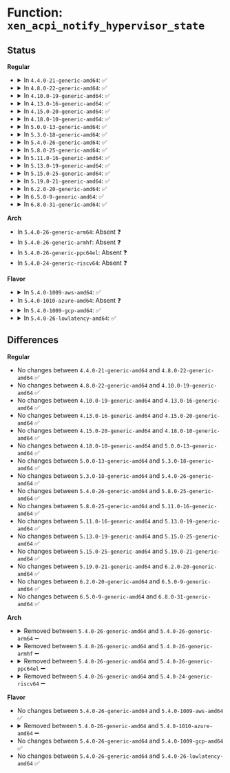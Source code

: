 # Function: <code>xen_acpi_notify_hypervisor_state</code>

## Status
<b>Regular</b>
<ul>
<li>
<details>
<summary>In <code>4.4.0-21-generic-amd64</code>: ✅</summary>

```c
int xen_acpi_notify_hypervisor_state(u8 sleep_state, u32 val_a, u32 val_b, bool extended)
```

```json
{
  "name": "xen_acpi_notify_hypervisor_state",
  "collision_type": "Unique Static",
  "inline_type": "No",
  "funcs": [
    {
      "addr": 18446744071583899152,
      "name": "xen_acpi_notify_hypervisor_state",
      "external": false,
      "loc": "drivers/xen/acpi.c:38",
      "file": "drivers/xen/acpi.c",
      "inline": "seen, unknown",
      "caller_inline": [],
      "caller_func": [
        "drivers/xen/acpi.c:xen_acpi_notify_hypervisor_sleep",
        "drivers/xen/acpi.c:xen_acpi_notify_hypervisor_extended_sleep"
      ]
    }
  ],
  "symbols": [
    {
      "addr": 18446744071583899152,
      "name": "xen_acpi_notify_hypervisor_state",
      "section": ".text",
      "bind": "STB_LOCAL",
      "size": 239
    }
  ]
}
```
</details>
</li>
<li>
<details>
<summary>In <code>4.8.0-22-generic-amd64</code>: ✅</summary>

```c
int xen_acpi_notify_hypervisor_state(u8 sleep_state, u32 val_a, u32 val_b, bool extended)
```

```json
{
  "name": "xen_acpi_notify_hypervisor_state",
  "collision_type": "Unique Static",
  "inline_type": "No",
  "funcs": [
    {
      "addr": 18446744071584230192,
      "name": "xen_acpi_notify_hypervisor_state",
      "external": false,
      "loc": "drivers/xen/acpi.c:38",
      "file": "drivers/xen/acpi.c",
      "inline": "seen, unknown",
      "caller_inline": [],
      "caller_func": [
        "drivers/xen/acpi.c:xen_acpi_notify_hypervisor_extended_sleep",
        "drivers/xen/acpi.c:xen_acpi_notify_hypervisor_sleep"
      ]
    }
  ],
  "symbols": [
    {
      "addr": 18446744071584230192,
      "name": "xen_acpi_notify_hypervisor_state",
      "section": ".text",
      "bind": "STB_LOCAL",
      "size": 239
    }
  ]
}
```
</details>
</li>
<li>
<details>
<summary>In <code>4.10.0-19-generic-amd64</code>: ✅</summary>

```c
int xen_acpi_notify_hypervisor_state(u8 sleep_state, u32 val_a, u32 val_b, bool extended)
```

```json
{
  "name": "xen_acpi_notify_hypervisor_state",
  "collision_type": "Unique Static",
  "inline_type": "No",
  "funcs": [
    {
      "addr": 18446744071584411664,
      "name": "xen_acpi_notify_hypervisor_state",
      "external": false,
      "loc": "drivers/xen/acpi.c:38",
      "file": "drivers/xen/acpi.c",
      "inline": "seen, unknown",
      "caller_inline": [],
      "caller_func": [
        "drivers/xen/acpi.c:xen_acpi_notify_hypervisor_extended_sleep",
        "drivers/xen/acpi.c:xen_acpi_notify_hypervisor_sleep"
      ]
    }
  ],
  "symbols": [
    {
      "addr": 18446744071584411664,
      "name": "xen_acpi_notify_hypervisor_state",
      "section": ".text",
      "bind": "STB_LOCAL",
      "size": 239
    }
  ]
}
```
</details>
</li>
<li>
<details>
<summary>In <code>4.13.0-16-generic-amd64</code>: ✅</summary>

```c
int xen_acpi_notify_hypervisor_state(u8 sleep_state, u32 val_a, u32 val_b, bool extended)
```

```json
{
  "name": "xen_acpi_notify_hypervisor_state",
  "collision_type": "Unique Static",
  "inline_type": "No",
  "funcs": [
    {
      "addr": 18446744071584494960,
      "name": "xen_acpi_notify_hypervisor_state",
      "external": false,
      "loc": "drivers/xen/acpi.c:38",
      "file": "drivers/xen/acpi.c",
      "inline": "seen, unknown",
      "caller_inline": [],
      "caller_func": [
        "drivers/xen/acpi.c:xen_acpi_notify_hypervisor_extended_sleep",
        "drivers/xen/acpi.c:xen_acpi_notify_hypervisor_sleep"
      ]
    }
  ],
  "symbols": [
    {
      "addr": 18446744071584494960,
      "name": "xen_acpi_notify_hypervisor_state",
      "section": ".text",
      "bind": "STB_LOCAL",
      "size": 225
    }
  ]
}
```
</details>
</li>
<li>
<details>
<summary>In <code>4.15.0-20-generic-amd64</code>: ✅</summary>

```c
int xen_acpi_notify_hypervisor_state(u8 sleep_state, u32 val_a, u32 val_b, bool extended)
```

```json
{
  "name": "xen_acpi_notify_hypervisor_state",
  "collision_type": "Unique Static",
  "inline_type": "No",
  "funcs": [
    {
      "addr": 18446744071584905312,
      "name": "xen_acpi_notify_hypervisor_state",
      "external": false,
      "loc": "drivers/xen/acpi.c:38",
      "file": "drivers/xen/acpi.c",
      "inline": "seen, unknown",
      "caller_inline": [],
      "caller_func": [
        "drivers/xen/acpi.c:xen_acpi_notify_hypervisor_extended_sleep",
        "drivers/xen/acpi.c:xen_acpi_notify_hypervisor_sleep"
      ]
    }
  ],
  "symbols": [
    {
      "addr": 18446744071584905312,
      "name": "xen_acpi_notify_hypervisor_state",
      "section": ".text",
      "bind": "STB_LOCAL",
      "size": 225
    }
  ]
}
```
</details>
</li>
<li>
<details>
<summary>In <code>4.18.0-10-generic-amd64</code>: ✅</summary>

```c
int xen_acpi_notify_hypervisor_state(u8 sleep_state, u32 val_a, u32 val_b, bool extended)
```

```json
{
  "name": "xen_acpi_notify_hypervisor_state",
  "collision_type": "Unique Static",
  "inline_type": "No",
  "funcs": [
    {
      "addr": 18446744071585136864,
      "name": "xen_acpi_notify_hypervisor_state",
      "external": false,
      "loc": "drivers/xen/acpi.c:38",
      "file": "drivers/xen/acpi.c",
      "inline": "seen, unknown",
      "caller_inline": [],
      "caller_func": [
        "drivers/xen/acpi.c:xen_acpi_notify_hypervisor_extended_sleep",
        "drivers/xen/acpi.c:xen_acpi_notify_hypervisor_sleep"
      ]
    }
  ],
  "symbols": [
    {
      "addr": 18446744071585136864,
      "name": "xen_acpi_notify_hypervisor_state",
      "section": ".text",
      "bind": "STB_LOCAL",
      "size": 225
    }
  ]
}
```
</details>
</li>
<li>
<details>
<summary>In <code>5.0.0-13-generic-amd64</code>: ✅</summary>

```c
int xen_acpi_notify_hypervisor_state(u8 sleep_state, u32 val_a, u32 val_b, bool extended)
```

```json
{
  "name": "xen_acpi_notify_hypervisor_state",
  "collision_type": "Unique Static",
  "inline_type": "No",
  "funcs": [
    {
      "addr": 18446744071585247664,
      "name": "xen_acpi_notify_hypervisor_state",
      "external": false,
      "loc": "drivers/xen/acpi.c:38",
      "file": "drivers/xen/acpi.c",
      "inline": "seen, unknown",
      "caller_inline": [],
      "caller_func": [
        "drivers/xen/acpi.c:xen_acpi_notify_hypervisor_extended_sleep",
        "drivers/xen/acpi.c:xen_acpi_notify_hypervisor_sleep"
      ]
    }
  ],
  "symbols": [
    {
      "addr": 18446744071585247664,
      "name": "xen_acpi_notify_hypervisor_state",
      "section": ".text",
      "bind": "STB_LOCAL",
      "size": 225
    }
  ]
}
```
</details>
</li>
<li>
<details>
<summary>In <code>5.3.0-18-generic-amd64</code>: ✅</summary>

```c
int xen_acpi_notify_hypervisor_state(u8 sleep_state, u32 val_a, u32 val_b, bool extended)
```

```json
{
  "name": "xen_acpi_notify_hypervisor_state",
  "collision_type": "Unique Static",
  "inline_type": "No",
  "funcs": [
    {
      "addr": 18446744071585459840,
      "name": "xen_acpi_notify_hypervisor_state",
      "external": false,
      "loc": "drivers/xen/acpi.c:38",
      "file": "drivers/xen/acpi.c",
      "inline": "seen, unknown",
      "caller_inline": [],
      "caller_func": [
        "drivers/xen/acpi.c:xen_acpi_notify_hypervisor_extended_sleep",
        "drivers/xen/acpi.c:xen_acpi_notify_hypervisor_sleep"
      ]
    }
  ],
  "symbols": [
    {
      "addr": 18446744071585459840,
      "name": "xen_acpi_notify_hypervisor_state",
      "section": ".text",
      "bind": "STB_LOCAL",
      "size": 209
    }
  ]
}
```
</details>
</li>
<li>
<details>
<summary>In <code>5.4.0-26-generic-amd64</code>: ✅</summary>

```c
int xen_acpi_notify_hypervisor_state(u8 sleep_state, u32 val_a, u32 val_b, bool extended)
```

```json
{
  "name": "xen_acpi_notify_hypervisor_state",
  "collision_type": "Unique Static",
  "inline_type": "No",
  "funcs": [
    {
      "addr": 18446744071585600560,
      "name": "xen_acpi_notify_hypervisor_state",
      "external": false,
      "loc": "drivers/xen/acpi.c:38",
      "file": "drivers/xen/acpi.c",
      "inline": "seen, unknown",
      "caller_inline": [],
      "caller_func": [
        "drivers/xen/acpi.c:xen_acpi_notify_hypervisor_extended_sleep",
        "drivers/xen/acpi.c:xen_acpi_notify_hypervisor_sleep"
      ]
    }
  ],
  "symbols": [
    {
      "addr": 18446744071585600560,
      "name": "xen_acpi_notify_hypervisor_state",
      "section": ".text",
      "bind": "STB_LOCAL",
      "size": 209
    }
  ]
}
```
</details>
</li>
<li>
<details>
<summary>In <code>5.8.0-25-generic-amd64</code>: ✅</summary>

```c
int xen_acpi_notify_hypervisor_state(u8 sleep_state, u32 val_a, u32 val_b, bool extended)
```

```json
{
  "name": "xen_acpi_notify_hypervisor_state",
  "collision_type": "Unique Static",
  "inline_type": "No",
  "funcs": [
    {
      "addr": 18446744071586323184,
      "name": "xen_acpi_notify_hypervisor_state",
      "external": false,
      "loc": "drivers/xen/acpi.c:38",
      "file": "drivers/xen/acpi.c",
      "inline": "seen, unknown",
      "caller_inline": [],
      "caller_func": [
        "drivers/xen/acpi.c:xen_acpi_notify_hypervisor_extended_sleep",
        "drivers/xen/acpi.c:xen_acpi_notify_hypervisor_sleep"
      ]
    }
  ],
  "symbols": [
    {
      "addr": 18446744071586323184,
      "name": "xen_acpi_notify_hypervisor_state",
      "section": ".text",
      "bind": "STB_LOCAL",
      "size": 214
    }
  ]
}
```
</details>
</li>
<li>
<details>
<summary>In <code>5.11.0-16-generic-amd64</code>: ✅</summary>

```c
int xen_acpi_notify_hypervisor_state(u8 sleep_state, u32 val_a, u32 val_b, bool extended)
```

```json
{
  "name": "xen_acpi_notify_hypervisor_state",
  "collision_type": "Unique Static",
  "inline_type": "No",
  "funcs": [
    {
      "addr": 18446744071586441136,
      "name": "xen_acpi_notify_hypervisor_state",
      "external": false,
      "loc": "drivers/xen/acpi.c:38",
      "file": "drivers/xen/acpi.c",
      "inline": "seen, unknown",
      "caller_inline": [],
      "caller_func": [
        "drivers/xen/acpi.c:xen_acpi_notify_hypervisor_extended_sleep",
        "drivers/xen/acpi.c:xen_acpi_notify_hypervisor_sleep"
      ]
    }
  ],
  "symbols": [
    {
      "addr": 18446744071586441136,
      "name": "xen_acpi_notify_hypervisor_state",
      "section": ".text",
      "bind": "STB_LOCAL",
      "size": 214
    }
  ]
}
```
</details>
</li>
<li>
<details>
<summary>In <code>5.13.0-19-generic-amd64</code>: ✅</summary>

```c
int xen_acpi_notify_hypervisor_state(u8 sleep_state, u32 val_a, u32 val_b, bool extended)
```

```json
{
  "name": "xen_acpi_notify_hypervisor_state",
  "collision_type": "Unique Static",
  "inline_type": "No",
  "funcs": [
    {
      "addr": 18446744071586325200,
      "name": "xen_acpi_notify_hypervisor_state",
      "external": false,
      "loc": "drivers/xen/acpi.c:38",
      "file": "drivers/xen/acpi.c",
      "inline": "seen, unknown",
      "caller_inline": [],
      "caller_func": [
        "drivers/xen/acpi.c:xen_acpi_notify_hypervisor_extended_sleep",
        "drivers/xen/acpi.c:xen_acpi_notify_hypervisor_sleep"
      ]
    }
  ],
  "symbols": [
    {
      "addr": 18446744071586325200,
      "name": "xen_acpi_notify_hypervisor_state",
      "section": ".text",
      "bind": "STB_LOCAL",
      "size": 214
    }
  ]
}
```
</details>
</li>
<li>
<details>
<summary>In <code>5.15.0-25-generic-amd64</code>: ✅</summary>

```c
int xen_acpi_notify_hypervisor_state(u8 sleep_state, u32 val_a, u32 val_b, bool extended)
```

```json
{
  "name": "xen_acpi_notify_hypervisor_state",
  "collision_type": "Unique Static",
  "inline_type": "No",
  "funcs": [
    {
      "addr": 18446744071586844960,
      "name": "xen_acpi_notify_hypervisor_state",
      "external": false,
      "loc": "drivers/xen/acpi.c:38",
      "file": "drivers/xen/acpi.c",
      "inline": "seen, unknown",
      "caller_inline": [],
      "caller_func": [
        "drivers/xen/acpi.c:xen_acpi_notify_hypervisor_extended_sleep",
        "drivers/xen/acpi.c:xen_acpi_notify_hypervisor_sleep"
      ]
    }
  ],
  "symbols": [
    {
      "addr": 18446744071586844960,
      "name": "xen_acpi_notify_hypervisor_state",
      "section": ".text",
      "bind": "STB_LOCAL",
      "size": 214
    }
  ]
}
```
</details>
</li>
<li>
<details>
<summary>In <code>5.19.0-21-generic-amd64</code>: ✅</summary>

```c
int xen_acpi_notify_hypervisor_state(u8 sleep_state, u32 val_a, u32 val_b, bool extended)
```

```json
{
  "name": "xen_acpi_notify_hypervisor_state",
  "collision_type": "Unique Static",
  "inline_type": "No",
  "funcs": [
    {
      "addr": 18446744071588130768,
      "name": "xen_acpi_notify_hypervisor_state",
      "external": false,
      "loc": "drivers/xen/acpi.c:38",
      "file": "drivers/xen/acpi.c",
      "inline": "seen, unknown",
      "caller_inline": [],
      "caller_func": [
        "drivers/xen/acpi.c:xen_acpi_notify_hypervisor_extended_sleep",
        "drivers/xen/acpi.c:xen_acpi_notify_hypervisor_sleep"
      ]
    }
  ],
  "symbols": [
    {
      "addr": 18446744071588130768,
      "name": "xen_acpi_notify_hypervisor_state",
      "section": ".text",
      "bind": "STB_LOCAL",
      "size": 254
    }
  ]
}
```
</details>
</li>
<li>
<details>
<summary>In <code>6.2.0-20-generic-amd64</code>: ✅</summary>

```c
int xen_acpi_notify_hypervisor_state(u8 sleep_state, u32 val_a, u32 val_b, bool extended)
```

```json
{
  "name": "xen_acpi_notify_hypervisor_state",
  "collision_type": "Unique Static",
  "inline_type": "No",
  "funcs": [
    {
      "addr": 18446744071589519328,
      "name": "xen_acpi_notify_hypervisor_state",
      "external": false,
      "loc": "drivers/xen/acpi.c:38",
      "file": "drivers/xen/acpi.c",
      "inline": "seen, unknown",
      "caller_inline": [],
      "caller_func": [
        "drivers/xen/acpi.c:xen_acpi_notify_hypervisor_extended_sleep",
        "drivers/xen/acpi.c:xen_acpi_notify_hypervisor_sleep"
      ]
    }
  ],
  "symbols": [
    {
      "addr": 18446744071589519328,
      "name": "xen_acpi_notify_hypervisor_state",
      "section": ".text",
      "bind": "STB_LOCAL",
      "size": 254
    }
  ]
}
```
</details>
</li>
<li>
<details>
<summary>In <code>6.5.0-9-generic-amd64</code>: ✅</summary>

```c
int xen_acpi_notify_hypervisor_state(u8 sleep_state, u32 val_a, u32 val_b, bool extended)
```

```json
{
  "name": "xen_acpi_notify_hypervisor_state",
  "collision_type": "Unique Static",
  "inline_type": "No",
  "funcs": [
    {
      "addr": 18446744071589820304,
      "name": "xen_acpi_notify_hypervisor_state",
      "external": false,
      "loc": "drivers/xen/acpi.c:38",
      "file": "drivers/xen/acpi.c",
      "inline": "seen, unknown",
      "caller_inline": [],
      "caller_func": [
        "drivers/xen/acpi.c:xen_acpi_notify_hypervisor_extended_sleep",
        "drivers/xen/acpi.c:xen_acpi_notify_hypervisor_sleep"
      ]
    }
  ],
  "symbols": [
    {
      "addr": 18446744071589820304,
      "name": "xen_acpi_notify_hypervisor_state",
      "section": ".text",
      "bind": "STB_LOCAL",
      "size": 254
    }
  ]
}
```
</details>
</li>
<li>
<details>
<summary>In <code>6.8.0-31-generic-amd64</code>: ✅</summary>

```c
int xen_acpi_notify_hypervisor_state(u8 sleep_state, u32 val_a, u32 val_b, bool extended)
```

```json
{
  "name": "xen_acpi_notify_hypervisor_state",
  "collision_type": "Unique Static",
  "inline_type": "No",
  "funcs": [
    {
      "addr": 18446744071590156704,
      "name": "xen_acpi_notify_hypervisor_state",
      "external": false,
      "loc": "drivers/xen/acpi.c:38",
      "file": "drivers/xen/acpi.c",
      "inline": "seen, unknown",
      "caller_inline": [],
      "caller_func": [
        "drivers/xen/acpi.c:xen_acpi_notify_hypervisor_extended_sleep",
        "drivers/xen/acpi.c:xen_acpi_notify_hypervisor_sleep"
      ]
    }
  ],
  "symbols": [
    {
      "addr": 18446744071590156704,
      "name": "xen_acpi_notify_hypervisor_state",
      "section": ".text",
      "bind": "STB_LOCAL",
      "size": 254
    }
  ]
}
```
</details>
</li>
</ul>
<b>Arch</b>
<ul>
<li>
In <code>5.4.0-26-generic-arm64</code>: Absent ❓
</li>
<li>
In <code>5.4.0-26-generic-armhf</code>: Absent ❓
</li>
<li>
In <code>5.4.0-26-generic-ppc64el</code>: Absent ❓
</li>
<li>
In <code>5.4.0-24-generic-riscv64</code>: Absent ❓
</li>
</ul>
<b>Flavor</b>
<ul>
<li>
<details>
<summary>In <code>5.4.0-1009-aws-amd64</code>: ✅</summary>

```c
int xen_acpi_notify_hypervisor_state(u8 sleep_state, u32 val_a, u32 val_b, bool extended)
```

```json
{
  "name": "xen_acpi_notify_hypervisor_state",
  "collision_type": "Unique Static",
  "inline_type": "No",
  "funcs": [
    {
      "addr": 18446744071585363184,
      "name": "xen_acpi_notify_hypervisor_state",
      "external": false,
      "loc": "drivers/xen/acpi.c:38",
      "file": "drivers/xen/acpi.c",
      "inline": "seen, unknown",
      "caller_inline": [],
      "caller_func": [
        "drivers/xen/acpi.c:xen_acpi_notify_hypervisor_extended_sleep",
        "drivers/xen/acpi.c:xen_acpi_notify_hypervisor_sleep"
      ]
    }
  ],
  "symbols": [
    {
      "addr": 18446744071585363184,
      "name": "xen_acpi_notify_hypervisor_state",
      "section": ".text",
      "bind": "STB_LOCAL",
      "size": 209
    }
  ]
}
```
</details>
</li>
<li>
In <code>5.4.0-1010-azure-amd64</code>: Absent ❓
</li>
<li>
<details>
<summary>In <code>5.4.0-1009-gcp-amd64</code>: ✅</summary>

```c
int xen_acpi_notify_hypervisor_state(u8 sleep_state, u32 val_a, u32 val_b, bool extended)
```

```json
{
  "name": "xen_acpi_notify_hypervisor_state",
  "collision_type": "Unique Static",
  "inline_type": "No",
  "funcs": [
    {
      "addr": 18446744071585550960,
      "name": "xen_acpi_notify_hypervisor_state",
      "external": false,
      "loc": "drivers/xen/acpi.c:38",
      "file": "drivers/xen/acpi.c",
      "inline": "seen, unknown",
      "caller_inline": [],
      "caller_func": [
        "drivers/xen/acpi.c:xen_acpi_notify_hypervisor_extended_sleep",
        "drivers/xen/acpi.c:xen_acpi_notify_hypervisor_sleep"
      ]
    }
  ],
  "symbols": [
    {
      "addr": 18446744071585550960,
      "name": "xen_acpi_notify_hypervisor_state",
      "section": ".text",
      "bind": "STB_LOCAL",
      "size": 209
    }
  ]
}
```
</details>
</li>
<li>
<details>
<summary>In <code>5.4.0-26-lowlatency-amd64</code>: ✅</summary>

```c
int xen_acpi_notify_hypervisor_state(u8 sleep_state, u32 val_a, u32 val_b, bool extended)
```

```json
{
  "name": "xen_acpi_notify_hypervisor_state",
  "collision_type": "Unique Static",
  "inline_type": "No",
  "funcs": [
    {
      "addr": 18446744071585658912,
      "name": "xen_acpi_notify_hypervisor_state",
      "external": false,
      "loc": "drivers/xen/acpi.c:38",
      "file": "drivers/xen/acpi.c",
      "inline": "seen, unknown",
      "caller_inline": [],
      "caller_func": [
        "drivers/xen/acpi.c:xen_acpi_notify_hypervisor_extended_sleep",
        "drivers/xen/acpi.c:xen_acpi_notify_hypervisor_sleep"
      ]
    }
  ],
  "symbols": [
    {
      "addr": 18446744071585658912,
      "name": "xen_acpi_notify_hypervisor_state",
      "section": ".text",
      "bind": "STB_LOCAL",
      "size": 209
    }
  ]
}
```
</details>
</li>
</ul>

## Differences
<b>Regular</b>
<ul>
<li>
No changes between <code>4.4.0-21-generic-amd64</code> and <code>4.8.0-22-generic-amd64</code> ✅
</li>
<li>
No changes between <code>4.8.0-22-generic-amd64</code> and <code>4.10.0-19-generic-amd64</code> ✅
</li>
<li>
No changes between <code>4.10.0-19-generic-amd64</code> and <code>4.13.0-16-generic-amd64</code> ✅
</li>
<li>
No changes between <code>4.13.0-16-generic-amd64</code> and <code>4.15.0-20-generic-amd64</code> ✅
</li>
<li>
No changes between <code>4.15.0-20-generic-amd64</code> and <code>4.18.0-10-generic-amd64</code> ✅
</li>
<li>
No changes between <code>4.18.0-10-generic-amd64</code> and <code>5.0.0-13-generic-amd64</code> ✅
</li>
<li>
No changes between <code>5.0.0-13-generic-amd64</code> and <code>5.3.0-18-generic-amd64</code> ✅
</li>
<li>
No changes between <code>5.3.0-18-generic-amd64</code> and <code>5.4.0-26-generic-amd64</code> ✅
</li>
<li>
No changes between <code>5.4.0-26-generic-amd64</code> and <code>5.8.0-25-generic-amd64</code> ✅
</li>
<li>
No changes between <code>5.8.0-25-generic-amd64</code> and <code>5.11.0-16-generic-amd64</code> ✅
</li>
<li>
No changes between <code>5.11.0-16-generic-amd64</code> and <code>5.13.0-19-generic-amd64</code> ✅
</li>
<li>
No changes between <code>5.13.0-19-generic-amd64</code> and <code>5.15.0-25-generic-amd64</code> ✅
</li>
<li>
No changes between <code>5.15.0-25-generic-amd64</code> and <code>5.19.0-21-generic-amd64</code> ✅
</li>
<li>
No changes between <code>5.19.0-21-generic-amd64</code> and <code>6.2.0-20-generic-amd64</code> ✅
</li>
<li>
No changes between <code>6.2.0-20-generic-amd64</code> and <code>6.5.0-9-generic-amd64</code> ✅
</li>
<li>
No changes between <code>6.5.0-9-generic-amd64</code> and <code>6.8.0-31-generic-amd64</code> ✅
</li>
</ul>
<b>Arch</b>
<ul>
<li>
<details>
<summary>Removed between <code>5.4.0-26-generic-amd64</code> and <code>5.4.0-26-generic-arm64</code> ➖</summary>

```c
int xen_acpi_notify_hypervisor_state(u8 sleep_state, u32 val_a, u32 val_b, bool extended)
```
</details>
</li>
<li>
<details>
<summary>Removed between <code>5.4.0-26-generic-amd64</code> and <code>5.4.0-26-generic-armhf</code> ➖</summary>

```c
int xen_acpi_notify_hypervisor_state(u8 sleep_state, u32 val_a, u32 val_b, bool extended)
```
</details>
</li>
<li>
<details>
<summary>Removed between <code>5.4.0-26-generic-amd64</code> and <code>5.4.0-26-generic-ppc64el</code> ➖</summary>

```c
int xen_acpi_notify_hypervisor_state(u8 sleep_state, u32 val_a, u32 val_b, bool extended)
```
</details>
</li>
<li>
<details>
<summary>Removed between <code>5.4.0-26-generic-amd64</code> and <code>5.4.0-24-generic-riscv64</code> ➖</summary>

```c
int xen_acpi_notify_hypervisor_state(u8 sleep_state, u32 val_a, u32 val_b, bool extended)
```
</details>
</li>
</ul>
<b>Flavor</b>
<ul>
<li>
No changes between <code>5.4.0-26-generic-amd64</code> and <code>5.4.0-1009-aws-amd64</code> ✅
</li>
<li>
<details>
<summary>Removed between <code>5.4.0-26-generic-amd64</code> and <code>5.4.0-1010-azure-amd64</code> ➖</summary>

```c
int xen_acpi_notify_hypervisor_state(u8 sleep_state, u32 val_a, u32 val_b, bool extended)
```
</details>
</li>
<li>
No changes between <code>5.4.0-26-generic-amd64</code> and <code>5.4.0-1009-gcp-amd64</code> ✅
</li>
<li>
No changes between <code>5.4.0-26-generic-amd64</code> and <code>5.4.0-26-lowlatency-amd64</code> ✅
</li>
</ul>
